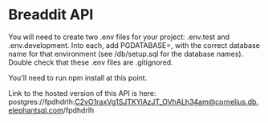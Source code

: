 # Breaddit API

You will need to create two .env files for your project: .env.test and .env.development. Into each, add PGDATABASE=, with the correct database name for that environment (see /db/setup.sql for the database names). Double check that these .env files are .gitignored.

You'll need to run npm install at this point.

Link to the hosted version of this API is here: postgres://fpdhdrlh:C2vO1raxVg1SJTKYiAzJT_OVhALh34am@cornelius.db.elephantsql.com/fpdhdrlh 


